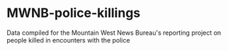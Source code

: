 # MWNB-police-killings
Data compiled for the Mountain West News Bureau's reporting project on people killed in encounters with the police
